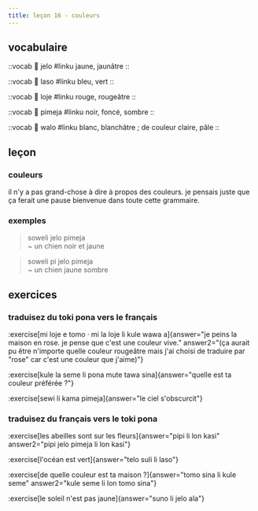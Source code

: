 ```yaml
---
title: leçon 16 - couleurs 
---
```

## vocabulaire

::vocab
󱤒 jelo
#linku
jaune, jaunâtre
::

::vocab
󱤣 laso
#linku
bleu, vert
::

::vocab
󱤫 loje
#linku
rouge, rougeâtre
::

::vocab
󱥏 pimeja
#linku
noir, foncé, sombre
::

::vocab
󱥲 walo
#linku
blanc, blanchâtre ; de couleur claire, pâle
::

## leçon
### couleurs
il n'y a pas grand-chose à dire à propos des couleurs. je pensais juste que ça ferait une pause bienvenue dans toute cette grammaire.


### exemples
> soweli jelo pimeja \
> ~ un chien noir et jaune

> soweli pi jelo pimeja \
> ~ un chien jaune sombre

## exercices
### traduisez du toki pona vers le français
:exercise[mi loje e tomo · mi la loje li kule wawa a]{answer="je peins la maison en rose. je pense que c'est une couleur vive." answer2="(ça aurait pu être n'importe quelle couleur rougeâtre mais j'ai choisi de traduire par &quot;rose&quot; car c'est une couleur que j'aime)"}

:exercise[kule la seme li pona mute tawa sina]{answer="quelle est ta couleur préférée ?"}

:exercise[sewi li kama pimeja]{answer="le ciel s'obscurcit"}

### traduisez du français vers le toki pona
:exercise[les abeilles sont sur les fleurs]{answer="pipi li lon kasi" answer2="pipi jelo pimeja li lon kasi"}

:exercise[l'océan est vert]{answer="telo suli li laso"}

:exercise[de quelle couleur est ta maison ?]{answer="tomo sina li kule seme" answer2="kule seme li lon tomo sina"}

:exercise[le soleil n'est pas jaune]{answer="suno li jelo ala"}